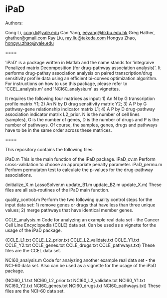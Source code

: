 iPaD
====

Authors: 

Cong Li,      cong.li@yale.edu
Can Yang,     eeyang@hkbu.edu.hk
Greg Hather,  ghather@gmail.com
Ray Liu,      ray.liu@takeda.com
Hongyu Zhao,  hongyu.zhao@yale.edu

====

'iPaD' is a package written in Matlab and the name stands for 'integraive Penalized matrix Decomposition (for drug-pathway association analysis)'. It performs drug-pathay association analysis on paired transcription/drug sensitivity profile data using an efficient bi-convex optimization algorithm. For instructions on how to use this package, please refer to 'CCEL_analysis.m' and 'NCI60_analysis.m' as vignettes.

It requires the following four matrices as input: 1) An N by G transcription profile matrix Y1; 2) An N by D drug sensitivity matrix Y2; 3) A P by G pathway-gene relationship indicator matrix L1; 4) A P by D drug-pathway association indicator matrix L2_prior. N is the number of cell lines (samples), G is the number of genes, D is the number of drugs and P is the number of pathways. Of course, the samples, genes, drugs and pathways have to be in the same order across these matrices. 

====

This repository contains the following files:

iPaD.m        This is the main function of the iPaD package.
iPaD_cv.m     Perform cross-validation to choose an appropriate penalty parameter.
iPaD_permu.m  Perform permutaton test to calculate the p-values for the drug-pathway associations.

(initialize_X.m LassoSolver.m update_B1.m update_B2.m update_X.m) 
These files are all sub-routines of the iPaD main function.

quality_control.m   Perform the two following quality control steps for the input data set: 1) remove genes or drugs that have less than three unique values; 2) merge pathways that have identical member genes.

CCLE_analysis.m   Code for analyzing an example real data set - the Cancer Cell Line Encyclopedia (CCLE) data set. Can be used as a vignette for the usage of the iPaD package.

(CCLE_L1.txt CCLE_L2_prior.txt CCLE_L2_validate.txt CCLE_Y1.txt CCLE_Y2.txt CCLE_genes.txt CCLE_drugs.txt CCLE_pathways.txt)
These files are the CCEL data set.

NCI60_analysis.m   Code for analyzing another example real data set - the NCI-60 data set. Also can be used as a vignette for the usage of the iPaD package.

(NCI60_L1.txt NCI60_L2_prior.txt NCI60_L2_validate.txt NCI60_Y1.txt NCI60_Y2.txt NCI60_genes.txt NCI60_drugs.txt NCI60_pathways.txt)
These files are the NCI-60 data set.

